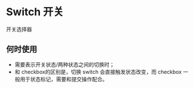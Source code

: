 # Switch 开关
开关选择器
## 何时使用
* 需要表示开关状态/两种状态之间的切换时；
* 和 checkbox的区别是，切换 switch 会直接触发状态改变，而 checkbox 一般用于状态标记，需要和提交操作配合。
